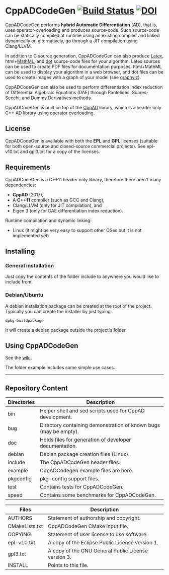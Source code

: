 # CppADCodeGen [![Build Status](https://travis-ci.org/joaoleal/CppADCodeGen.svg?branch=master)](https://travis-ci.org/joaoleal/CppADCodeGen) [![DOI](https://zenodo.org/badge/20828/joaoleal/CppADCodeGen.svg)](https://zenodo.org/badge/latestdoi/20828/joaoleal/CppADCodeGen)

CppADCodeGen performs **hybrid Automatic Differentiation** (AD), that is, uses 
operator-overloading and produces source-code. Such source-code can be 
statically compiled at runtime using an existing compiler and linked dynamically 
or, alternatively, go through a JIT compilation using Clang/LLVM.

In addition to C source generation, CppADCodeGen can also produce 
 [Latex](http://www.latex-project.org/),
 html+[MathML](http://www.w3.org/Math/), and 
 [dot](https://en.wikipedia.org/wiki/DOT_%28graph_description_language%29)
 source-code files for your algorithm.
Latex sources can be used to create PDF files for documentation purposes, 
html+MathML can be used to display your algorithm in a web browser, and
dot files can be used to create images with a graph of your model 
(see [graphviz](http://graphviz.org/)).

CppADCodeGen can also be used to perform differentiation index reduction of 
Differential Algebraic Equations (DAE) through Pantelides, Soares-Secchi, and Dummy 
Derivatives methods.

CppADCodeGen is built on top of the [CppAD](http://www.coin-or.org/CppAD) 
library, which is a header only C++ AD library using operator overloading.

## License ##

CppADCodeGen is available with both the **EPL** and **GPL** licenses 
(suitable for both open-source and closed-source commercial projects).
See epl-v10.txt and gpl3.txt for a copy of the licenses.

## Requirements ##

CppADCodeGen is a C++11 header only library, therefore there aren't many dependencies:

 - **CppAD** (2017),
 - A **C++11** compiler (such as GCC and Clang),
 - Clang/LLVM (only for JIT compilation), and
 - Eigen 3 (only for DAE differentiation index reduction).

Runtime compilation and dynamic linking:
 - Linux (it might be very easy to support other OSes but it is not implemented yet)

## Installing ##

### General installation ###

Just copy the contents of the folder include to anywhere you would like to 
include from.

### Debian/Ubuntu ###

A debian installation package can be created at the root of the project.
Typically you can create the installer by just typing:

    dpkg-buildpackage

It will create a debian package outside the project's folder.

## Using CppADCodeGen ##

See the [wiki](https://github.com/joaoleal/CppADCodeGen/wiki).

The folder example includes some simple use cases.

---

## Repository Content

|Directories |  Description                                                    |
|------------|-----------------------------------------------------------------|
|bin         | Helper shell and sed scripts used for CppAD development.        |
|bug         | Directory containing demonstration of known bugs (may be empty).|
|doc         | Holds files for generation of developer documentation.          |
|debian      | Debian package creation files (Linux).                          |
|include     | The CppADCodeGen header files.                                  |
|example     | CppADCodegen example files are here.                            |
|pkgconfig   | pkg-config support files.                                       |
|test        | Contains tests for CppADCodeGen.                                |
|speed       | Contains some benchmarks for CppADCodeGen.                      |


| Files         |  Description                                                 |
|---------------|--------------------------------------------------------------|
|AUTHORS        | Statement of authorship and copyright.                       |
|CMakeLists.txt | CppADCodeGen CMake input file.                               |
|COPYING        | Statement of user license to use software.                   |
|epl-v10.txt    | A copy of the Eclipse Public License version 1.              |
|gpl3.txt       | A copy of the GNU General Public License version 3.          |
|INSTALL        | Points to this file.                                         |
